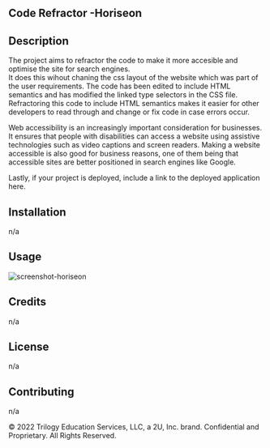## Code Refractor -Horiseon
## Description 
The project aims to refractor the code to make it more accesible and optimise the site for search engines.  
It does this  wihout chaning the css layout of the website which was part of the user requirements.
The code has been edited to include HTML semantics and has modified the linked type selectors in the CSS file.
Refractoring this code to include HTML semantics makes it easier for other developers to read through and change or fix code in case errors occur. 

Web accessibility is an increasingly important consideration for businesses. It ensures that people with disabilities can access a website using assistive technologies such as video captions and screen readers.
Making a website accessible is also good for business reasons, one of them being that accessible sites are better positioned in search engines like Google.

Lastly, if your project is deployed, include a link to the deployed application here.

## Installation

n/a

## Usage 
![screenshot-horiseon](https://user-images.githubusercontent.com/110252168/197859441-8c268146-0ad5-4d75-9d0d-17b5a8df5055.png)



## Credits

n/a


## License

n/a


## Contributing

n/a

© 2022 Trilogy Education Services, LLC, a 2U, Inc. brand. Confidential and Proprietary. All Rights Reserved.
